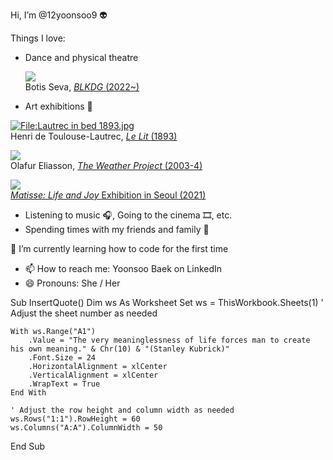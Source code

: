 Hi, I’m @12yoonsoo9 👽 

Things I love:
- Dance and physical theatre
  <p>
  <a href="https://media.tate.org.uk/aztate-prd-ew-dg-wgtail-st1-ctr-data/images/olafur_eliasson_the_weather_project_01.width-1200.jpg">
    <img src="https://th.bing.com/th/id/R.390d71d3fe9a8c559ab4148134b92a8c?rik=mkGeSFKbHx4Jqw&pid=ImgRaw&r=0" style="max-width:100%; height:auto;">
  </a>
  <br>
  Botis Seva,  </span>
  </a> <a href="https://www.blkdog.co.uk/aboutblkdog"> <i>BLKDG </i>(2022~) </a>
</p>


- Art exhibitions 🎨
<p>
  <a href="https://commons.wikimedia.org/wiki/File:Lautrec_in_bed_1893.jpg#/media/File:Lautrec_in_bed_1893.jpg">
    <img src="https://upload.wikimedia.org/wikipedia/commons/1/12/Lautrec_in_bed_1893.jpg" alt="File:Lautrec in bed 1893.jpg" style="max-width:100%; height:auto;">
  </a>
  <br>
  Henri de Toulouse-Lautrec, </span>
  </a> <a href="https://commons.wikimedia.org/w/index.php?curid=109394"> <i>Le Lit </i>(1893) </a>
</p>

<p>
  <a href="https://media.tate.org.uk/aztate-prd-ew-dg-wgtail-st1-ctr-data/images/olafur_eliasson_the_weather_project_01.width-1200.jpg">
    <img src="https://media.tate.org.uk/aztate-prd-ew-dg-wgtail-st1-ctr-data/images/olafur_eliasson_the_weather_project_01.width-1200.jpg" style="max-width:100%; height:auto;">
  </a>
  <br>
  Olafur Eliasson, </span>
  </a> <a href="https://www.tate.org.uk/whats-on/tate-modern/unilever-series/unilever-series-olafur-eliasson-weather-project"> <i>The Weather Project </i>(2003-4) </a>
</p>

<p>
  <a href="https://th.bing.com/th/id/R.94c4f7d2df618ecd7547bc63e53a1b8c?rik=TtGlWuA2R6jcJA&pid=ImgRaw&r=0">
    <img src="https://th.bing.com/th/id/R.94c4f7d2df618ecd7547bc63e53a1b8c?rik=TtGlWuA2R6jcJA&pid=ImgRaw&r=0" style="max-width:100%; height:auto;">
  </a>
  <br>
 <a href="https://www.sac.or.kr/site/eng/show/show_view?SN=44243"> <i>Matisse: Life and Joy  </i> Exhibition in Seoul (2021) </a>
</p>

- Listening to music 🎧, Going to the cinema 🎞, etc.
- Spending times with my friends and family 🤘


🌱 I’m currently learning how to code for the first time

- 📫 How to reach me: Yoonsoo Baek on LinkedIn
- 😄 Pronouns: She / Her

Sub InsertQuote()
    Dim ws As Worksheet
    Set ws = ThisWorkbook.Sheets(1) ' Adjust the sheet number as needed
    
    With ws.Range("A1")
        .Value = "The very meaninglessness of life forces man to create his own meaning." & Chr(10) & "(Stanley Kubrick)"
        .Font.Size = 24
        .HorizontalAlignment = xlCenter
        .VerticalAlignment = xlCenter
        .WrapText = True
    End With
    
    ' Adjust the row height and column width as needed
    ws.Rows("1:1").RowHeight = 60
    ws.Columns("A:A").ColumnWidth = 50
End Sub


<!---
12yoonsoo9/12yoonsoo9 is a ✨ special ✨ repository because its `README.md` (this file) appears on your GitHub profile.
You can click the Preview link to take a look at your changes.
--->

